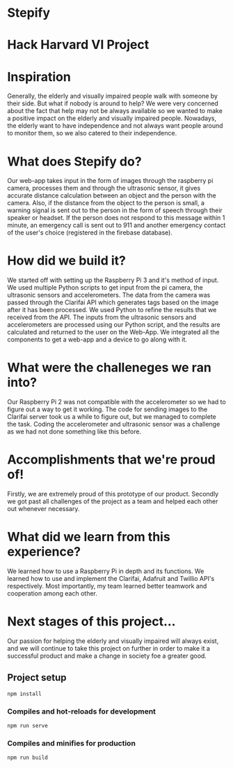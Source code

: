 # Stepify
# Hack Harvard VI Project

# Inspiration
Generally, the elderly and visually impaired people walk with someone by their side. But what if nobody is around to help? We were very concerned about the fact that help may not be always available so we wanted to make a positive impact on the elderly and visually impaired people. Nowadays, the elderly want to have independence and not always want people around to monitor them, so we also catered to their independence.   

# What does Stepify do?
Our web-app takes input in the form of images through the raspberry pi camera, processes them and through the ultrasonic sensor, it gives accurate distance calculation between an object and the person with the camera. Also, if the distance from the object to the person is small, a warning signal is sent out to the person in the form of speech through their speaker or headset. If the person does not respond to this message within 1 minute, an emergency call is sent out to 911 and another emergency contact of the user's choice (registered in the firebase database).

# How did we build it?
We started off with setting up the Raspberry Pi 3 and it's method of input. We used multiple Python scripts to get input from the pi camera, the ultrasonic sensors and accelerometers. The data from the camera was passed through the Clarifai API which generates tags based on the image after it has been processed. We used Python to refine the results that we received from the API. The inputs from the ultrasonic sensors and accelerometers are processed using our Python script, and the results are calculated and returned to the user on the Web-App. We integrated all the components to get a web-app and a device to go along with it.
 
# What were the challeneges we ran into?
Our Raspberry Pi 2 was not compatible with the accelerometer so we had to figure out a way to get it working. The code for sending images to the Clarifai server took us a while to figure out, but we managed to complete the task. Coding the accelerometer and ultrasonic sensor was a challenge as we had not done something like this before.

# Accomplishments that we're proud of!
Firstly, we are extremely proud of this prototype of our product. Secondly we got past all challenges of the project as a team and helped each other out whenever necessary. 

# What did we learn from this experience?
We learned how to use a Raspberry Pi in depth and its functions. We learned how to use and implement the Clarifai, Adafruit and Twillio API's respectively. Most importantly, my team learned better teamwork and cooperation among each other.

# Next stages of this project...
Our passion for helping the elderly and visually impaired will always exist, and we will continue to take this project on further in order to make it a successful product and make a change in society foe a greater good.



## Project setup
```
npm install
```

### Compiles and hot-reloads for development
```
npm run serve
```

### Compiles and minifies for production
```
npm run build
```
